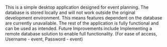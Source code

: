 This is a simple desktop application designed for event planning. The database is stored locally and will not work outside the original development environment. This means features dependent on the database are currently unavailable. The rest of the application is fully functional and can be used as intended. Future Improvements include Implementing a remote database solution to enable full functionality.
(For ease of access, Username - event, Password - event)
